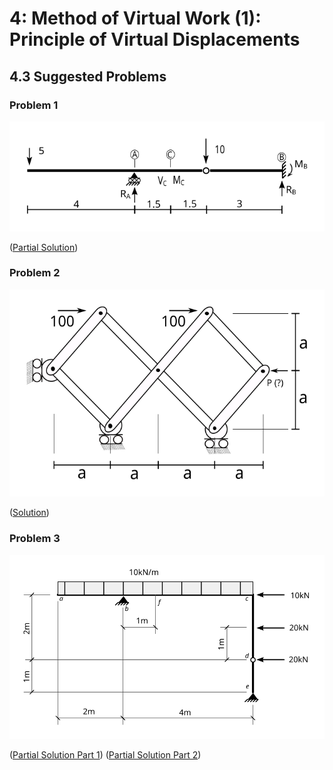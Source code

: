 # 4: Method of Virtual Work (1): Principle of Virtual Displacements

## 4.3 Suggested Problems

### Problem 1

![Problem 1](../../images/virtualwork/virtualdisplacement/problems/P1.svg)

([Partial Solution](../../images/virtualwork/virtualdisplacement/problems/P1-soln-1.svg))

### Problem 2

![Problem 2](../../images/virtualwork/virtualdisplacement/problems/P2.svg)

([Solution](../../images/virtualwork/virtualdisplacement/problems/P2-soln.svg))

### Problem 3

![Problem 3](../../images/virtualwork/virtualdisplacement/problems/P3.svg)

([Partial Solution Part 1](../../images/virtualwork/virtualdisplacement/problems/P3-soln-1.svg))
([Partial Solution Part 2](../../images/virtualwork/virtualdisplacement/problems/P3-soln-2.svg))



